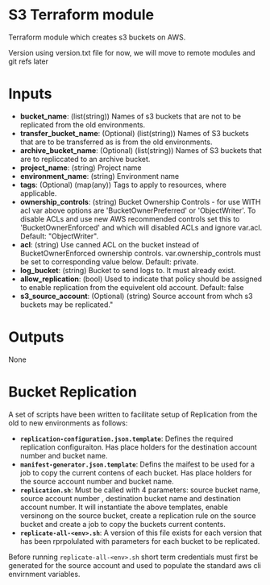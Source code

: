 # S3 Terraform module

Terraform module which creates s3 buckets on AWS.

Version using version.txt file for now, we will move to remote modules and git refs later

# Inputs

- **bucket_name**: (list(string)) Names of s3 buckets that are not to be replicated from the old environments.
- **transfer_bucket_name**: (Optional) (list(string)) Names of S3 buckets that are to be transferred as is from the old environments.
- **archive_bucket_name**: (Optional) (list(string)) Names of S3 buckets that are to repliccated to an archive bucket.
- **project_name**: (string) Project name
- **environment_name**: (string) Environment name
- **tags**: (Optional) (map(any)) Tags to apply to resources, where applicable.
- **ownership_controls**: (string) Bucket Ownership Controls - for use WITH acl var above options are 'BucketOwnerPreferred' or 'ObjectWriter'. To disable ACLs and use new AWS recommended controls set this to 'BucketOwnerEnforced' and which will disabled ACLs and ignore var.acl. Default: "ObjectWriter".
- **acl**: (string) Use canned ACL on the bucket instead of BucketOwnerEnforced ownership controls. var.ownership_controls must be set to corresponding value below. Default: private.
- **log_bucket**: (string) Bucket to send logs to. It must already exist.
- **allow_replication**: (bool) Used to indicate that policy should be assigned to enable replication from the equivelent old account. Default: false
- **s3_source_account**: (Optional) (string) Source account from whch s3 buckets may be replicated."

# Outputs

None

# Bucket Replication
A set of scripts have been written to facilitate setup of Replication from the old to new environments as follows:

- **`replication-configuration.json.template`**: Defines the required replication configuraiton. Has place holders for the destination account number and bucket name. 
- **`manifest-generator.json.template`**: Defins the maifest to be used for a job to copy the current contens of each bucket. Has place holders for the source account number and bucket name.
- **`replication.sh`**: Must be called with 4 parameters: source bucket name, source account number , destination bucket name and destination account number. It will instantiate the above templates, enable versinong on the source bucket, create a replication rule on the source bucket and create a job to copy the buckets current contents.
- **`replicate-all-<env>.sh`**: A version of this file exists for each version that has been rprpolulated with parameters for each bucket to be replicated.

Before running `replicate-all-<env>.sh` short term credentials must first be generated for the source account and used to populate the standard aws cli envirnment variables.
